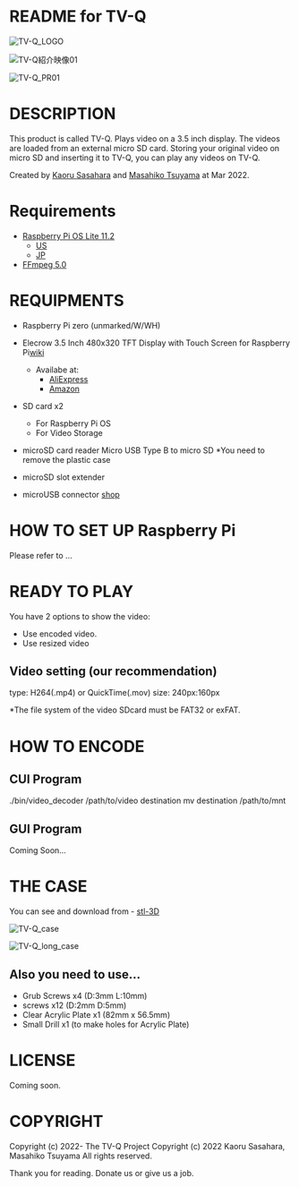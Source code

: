 # README for TV-Q
![TV-Q_LOGO](https://user-images.githubusercontent.com/40233156/159738029-a7e75206-c3d2-463e-86d9-0febdcae5bb7.jpg)

![TV-Q紹介映像01](https://user-images.githubusercontent.com/40233156/160235023-de35f942-8045-4d26-8de4-719c874abf36.gif)

![TV-Q_PR01](https://user-images.githubusercontent.com/40233156/160235510-0ef24013-5fb3-45c9-98cb-503015cfcf28.gif)


# DESCRIPTION

This product is called TV-Q. Plays video on a 3.5 inch display. The videos are loaded from an external micro SD card. Storing your original video on micro SD and inserting it to TV-Q, you can play any videos on TV-Q.

Created by [Kaoru Sasahara](https://github.com/ksasahara1) and [Masahiko Tsuyama](https://github.com/MTsuyama-git) at Mar 2022.


# Requirements
- [Raspberry Pi OS Lite 11.2](https://www.raspberrypi.com/software/)
  - [US](https://downloads.raspberrypi.org/raspios_lite_armhf/images/raspios_lite_armhf-2022-01-28/)
  - [JP](http://ftp.jaist.ac.jp/pub/raspberrypi/raspios_lite_armhf/images/raspios_lite_armhf-2022-01-28/)
- [FFmpeg 5.0](https://ffmpeg.org)


# REQUIPMENTS
- Raspberry Pi zero (unmarked/W/WH)

- Elecrow 3.5 Inch 480x320 TFT Display with Touch Screen for Raspberry Pi[wiki](https://www.elecrow.com/wiki/index.php?title=3.5_Inch_480x320_TFT_Display_with_Touch_Screen_for_Raspberry_Pi)
  - Availabe at:
    - [AliExpress](https://a.aliexpress.com/_mKufbde)
    - [Amazon](https://www.amazon.co.jp/dp/B01LXM8NL4/ref=cm_sw_r_tw_dp_3DXJ5ABX25AQSMX2GXAG)

- SD card x2
  - For Raspberry Pi OS
  - For Video Storage
- microSD card reader
  Micro USB Type B to micro SD
  *You need to remove the plastic case
- microSD slot extender

- microUSB connector
  [shop](https://akizukidenshi.com/catalog/g/gK-10972/)

# HOW TO SET UP Raspberry Pi
Please refer to ...

# READY TO PLAY
You have 2 options to show the video:
- Use encoded video.
- Use resized video
 
## Video setting (our recommendation)
type: H264(.mp4) or QuickTime(.mov)
size: 240px:160px

*The file system of the video SDcard must be FAT32 or exFAT.

# HOW TO ENCODE
## CUI Program
./bin/video_decoder /path/to/video destination
mv destination /path/to/mnt
## GUI Program
Coming Soon…


# THE CASE
You can see and download from - [stl-3D](https://github.com/ksasahara1/TV-Q/tree/main/stl)

![TV-Q_case](https://user-images.githubusercontent.com/40233156/160241832-3037f1a2-2741-4f44-9539-cf1de9624f00.jpg)

![TV-Q_long_case](https://user-images.githubusercontent.com/40233156/160241838-22b8f36f-f622-4ef9-b8f6-9b55a5384c5c.jpg)


## Also you need to use…
- Grub Screws x4 (D:3mm L:10mm) 
- screws x12 (D:2mm D:5mm)
- Clear Acrylic Plate x1 (82mm x 56.5mm)
- Small Drill x1 (to make holes for Acrylic Plate)




# LICENSE
Coming soon.



# COPYRIGHT
Copyright (c) 2022- The TV-Q Project
Copyright (c) 2022 Kaoru Sasahara, Masahiko Tsuyama
All rights reserved.

Thank you for reading.
Donate us or give us a job.



